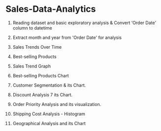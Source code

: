 # Sales-Data-Analytics
1. Reading dataset and basic exploratory analysis & Convert 'Order Date' column to datetime

2. Extract month and year from 'Order Date' for analysis

3. Sales Trends Over Time

4. Best-selling Products

5. Sales Trend Graph

6. Best-selling Products Chart

7. Customer Segmentation & its Chart.

8. Discount Analysis 7 its Chart.

9. Order Priority Analysis and its visualization.

10. Shipping Cost Analysis - Histogram

11. Geographical Analysis and its Chart





